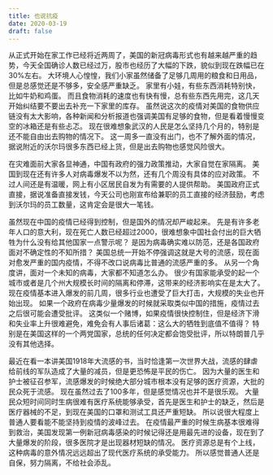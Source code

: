 ```yaml
---
title: 也说抗疫
date: 2020-03-19
draft: false
---
```


从正式开始在家工作已经将近两周了，美国的新冠病毒形式也有越来越严重的趋势，今天全国确诊人数已经过万，股市也经历了大幅的下跌，貌似到现在跌幅已在30%左右。
大环境人心惶惶，我们小家虽然储备了足够几周用的粮食和日用品，但是总感觉还是不够多，安全感严重缺乏。
家里有小娃，有些东西消耗特别快，比如牛奶和鸡蛋。
而且食物消耗的速度也有快有慢，总有些东西先用完，这几天开始纠结要不要出去补充一下家里的库存。
虽然说这次的疫情对美国的食物供应链没有太大影响，各种新闻和分析报道也强调美国有足够的食物，但是看着慢慢变空的冰箱还是有些忐忑。
现在很难想象武汉的人民是怎么坚持几个月的，特别是还不能自由出去购物的情况下。
这一周多一直没有出门，也不了解外面的情况，据说附近的沃尔玛很多东西已经上货，但是出去购物也感觉风险很大。

在灾难面前大家各显神通，中国有政府的强力政策推动，大家自觉在家隔离。
美国到现在还有许多人对病毒爆发不以为然，还有几个周没有具体的应对政策。
不过人间还是有温暖，网上有小区居民自发为有需要的人提供帮助。
美国政府正式直接，据说准备直接发钱，今天公司也刚宣布给兼职的员工直接的经济鼓励，考虑到沃尔玛的员工数量，这肯定会是很大一笔钱。

虽然现在中国的疫情已经得到控制，但是国外的情况却严峻起来。
先是有许多老年人口的意大利，现在死亡人数已经超过2000，很难想象中国社会付出的巨大牺牲为什么没有给其他国家一点警示呢？
是因为病毒确实难以防范，还是各国政府面对不确定性的不知所措？
美国总统一开始不停强调这就是大号的流感，现在面对愈发严重的国内疫情，不得不改口说病毒比普通的流感严重的多。
从另一个角度讲，面对一个未知的病毒，大家都不知道怎么办。
很少有国家能承受的起一个城市或者是几个州大规模长时间的隔离和停滞，这带来的经济影响实在是太大了。
现在疫情基本进入爆发的前几周，很多行业也遭受了巨大打击，大规模的失业也开始出现。
如果一个政府在病毒少量爆发的时候就采取类似中国的措施，疫情过去之后很可能会遭受批评。
这类似一个赌博，如果疫情很快控制住，但是经济下滑和失业率上升很难避免，难免会有人事后诸葛：这么大的牺牲到底值不值得？
特别是在美国这样的一个两党国家，总统的任何决定都会饱受批评，所以特朗普几乎没有其他选择。

最近在看一本讲美国1918年大流感的书，当时恰逢第一次世界大战，流感的肆虐给前线的军队造成了大量的减员，但是更恐怖是平民的伤亡。
因为大量的医生和护士被征召参军，流感爆发的时候绝大部分城市根本没有足够的医疗资源，大批的民众死于流感。
现在虽然过去了100多年，但是感觉情况也并不是很乐观。
大量民众短时间同时生病很难有医疗系统能够承受，首先是医生和护士的缺乏，然后是医疗器械的不足，到现在美国的口罩和测试工具还严重短缺。
所以说很大程度上普通人要看能不能坚持到疫情的波峰过去。
在疫情最严重的时候生病基本很难得到救治，美国发现第一例新冠病毒感染的时候记得还是用最先进的设备，现在到了大量爆发的阶段，很多医院才是出现器材短缺的情况。
医疗资源总是有个上线，这种病毒的意外情况远远超出了现代医疗系统的承受能力。
所以感觉普通人还是自保，努力隔离，不给社会添乱。
